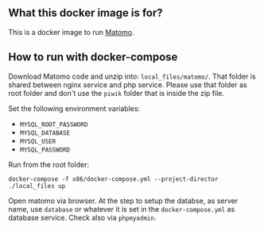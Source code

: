 ## What this docker image is for?

This is a docker image to run [Matomo](https://matomo.org/).

## How to run with docker-compose

Download Matomo code and unzip into: `local_files/matomo/`.
That folder is shared between nginx service and php service.
Please use that folder as root folder and don't use the `piwik` folder that is inside the zip file.

Set the following environment variables:
- `MYSQL_ROOT_PASSWORD`
- `MYSQL_DATABASE`
- `MYSQL_USER`
- `MYSQL_PASSWORD`

Run from the root folder:
```
docker-compose -f x86/docker-compose.yml --project-director ./local_files up
```

Open matomo via browser.
At the step to setup the databse, as server name, use `database` or whatever it is set in the `docker-compose.yml` as database service.
Check also via `phpmyadmin`.

